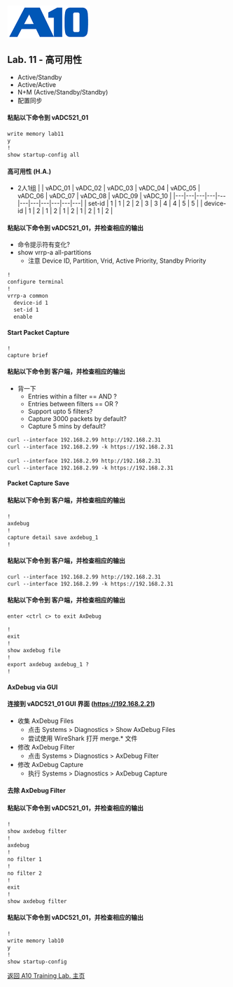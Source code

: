 ![](/Images/A10-NewLogos-Blue-NoReg-RGB-50.png)


## Lab. 11 - 高可用性
 - Active/Standby
 - Active/Active
 - N+M (Active/Standby/Standby)
 - 配置同步

#### 粘贴以下命令到 vADC521_01
```
write memory lab11
y
!
show startup-config all

```

#### 高可用性 (H.A.)
+ 2人1组
| | vADC_01 | vADC_02 | vADC_03 | vADC_04 | vADC_05 | vADC_06 | vADC_07 | vADC_08 | vADC_09 | vADC_10 |
|---|---|---|---|---|---|---|---|---|---|---|
| set-id | 1 | 1 | 2 | 2 | 3 | 3 | 4 | 4 | 5 | 5 |
| device-id | 1 | 2 | 1 | 2 | 1 | 2 | 1 | 2 | 1 | 2 |


#### 粘贴以下命令到 vADC521_01，并检查相应的输出
+ 命令提示符有变化?
+ show vrrp-a all-partitions
  + 注意 Device ID, Partition, Vrid, Active Priority, Standby Priority
```
!
configure terminal
!
vrrp-a common
  device-id 1
  set-id 1
  enable

```




#### Start Packet Capture
```
!
capture brief

```

#### 粘贴以下命令到 客户端，并检查相应的输出
+ 背一下
  + Entries within a filter == AND ?
  + Entries between filters == OR ?
  + Support upto 5 filters?
  + Capture 3000 packets by default?
  + Capture 5 mins by default?
```
curl --interface 192.168.2.99 http://192.168.2.31
curl --interface 192.168.2.99 -k https://192.168.2.31

curl --interface 192.168.2.99 http://192.168.2.31
curl --interface 192.168.2.99 -k https://192.168.2.31

```

#### Packet Capture Save
#### 粘贴以下命令到 客户端，并检查相应的输出
```
!
axdebug
!
capture detail save axdebug_1
!

```

#### 粘贴以下命令到 客户端，并检查相应的输出
```
curl --interface 192.168.2.99 http://192.168.2.31
curl --interface 192.168.2.99 -k https://192.168.2.31

```

#### 粘贴以下命令到 客户端，并检查相应的输出
```
enter <ctrl c> to exit AxDebug

```

```
!
exit
!
show axdebug file
!
export axdebug axdebug_1 ?
!

```

#### AxDebug via GUI
#### 连接到 vADC521_01 GUI 界面 (https://192.168.2.21)
  + 收集 AxDebug Files
    + 点击 Systems > Diagnostics > Show AxDebug Files
    + 尝试使用 WireShark 打开 merge.* 文件
  + 修改 AxDebug Filter
    + 点击 Systems > Diagnostics > AxDebug Filter
  + 修改 AxDebug Capture
    + 执行 Systems > Diagnostics > AxDebug Capture

#### 去除 AxDebug Filter
#### 粘贴以下命令到 vADC521_01，并检查相应的输出
```
!
show axdebug filter
!
axdebug
!
no filter 1
!
no filter 2
!
exit
!
show axdebug filter

```

#### 粘贴以下命令到 vADC521_01，并检查相应的输出
```
!
write memory lab10
y
!
show startup-config

```

[返回 A10 Training Lab. 主页](https://github.com/borissiu/A10_Training_Lab)